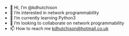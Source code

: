 - 👋 Hi, I’m @kdhutchison
- 👀 I’m interested in network programmability
- 🌱 I’m currently learning Python3
- 💞️ I’m looking to collaborate on network programmability
- 📫 How to reach me kdhutchison@hotmail.co.uk

<!---
kdhutchison/kdhutchison is a ✨ special ✨ repository because its `README.md` (this file) appears on your GitHub profile.
You can click the Preview link to take a look at your changes.
--->
